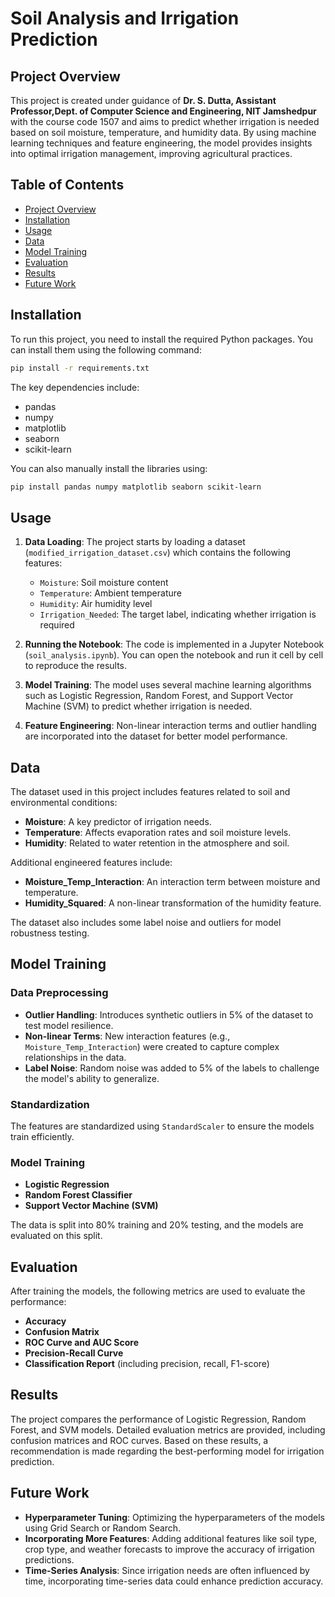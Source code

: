 
# Soil Analysis and Irrigation Prediction

## Project Overview

This project is created under guidance of **Dr. S. Dutta, Assistant Professor,Dept. of Computer Science and Engineering, NIT Jamshedpur** with the course code 1507 and aims to predict whether irrigation is needed based on soil moisture, temperature, and humidity data. By using machine learning techniques and feature engineering, the model provides insights into optimal irrigation management, improving agricultural practices.


## Table of Contents

- [Project Overview](#project-overview)
- [Installation](#installation)
- [Usage](#usage)
- [Data](#data)
- [Model Training](#model-training)
- [Evaluation](#evaluation)
- [Results](#results)
- [Future Work](#future-work)

## Installation

To run this project, you need to install the required Python packages. You can install them using the following command:

```bash
pip install -r requirements.txt
```

The key dependencies include:
- pandas
- numpy
- matplotlib
- seaborn
- scikit-learn

You can also manually install the libraries using:

```bash
pip install pandas numpy matplotlib seaborn scikit-learn
```

## Usage

1. **Data Loading**: The project starts by loading a dataset (`modified_irrigation_dataset.csv`) which contains the following features:
   - `Moisture`: Soil moisture content
   - `Temperature`: Ambient temperature
   - `Humidity`: Air humidity level
   - `Irrigation_Needed`: The target label, indicating whether irrigation is required

2. **Running the Notebook**: The code is implemented in a Jupyter Notebook (`soil_analysis.ipynb`). You can open the notebook and run it cell by cell to reproduce the results.

3. **Model Training**: The model uses several machine learning algorithms such as Logistic Regression, Random Forest, and Support Vector Machine (SVM) to predict whether irrigation is needed.

4. **Feature Engineering**: Non-linear interaction terms and outlier handling are incorporated into the dataset for better model performance.

## Data

The dataset used in this project includes features related to soil and environmental conditions:
- **Moisture**: A key predictor of irrigation needs.
- **Temperature**: Affects evaporation rates and soil moisture levels.
- **Humidity**: Related to water retention in the atmosphere and soil.

Additional engineered features include:
- **Moisture_Temp_Interaction**: An interaction term between moisture and temperature.
- **Humidity_Squared**: A non-linear transformation of the humidity feature.

The dataset also includes some label noise and outliers for model robustness testing.

## Model Training

### Data Preprocessing
- **Outlier Handling**: Introduces synthetic outliers in 5% of the dataset to test model resilience.
- **Non-linear Terms**: New interaction features (e.g., `Moisture_Temp_Interaction`) were created to capture complex relationships in the data.
- **Label Noise**: Random noise was added to 5% of the labels to challenge the model's ability to generalize.

### Standardization
The features are standardized using `StandardScaler` to ensure the models train efficiently.

### Model Training
- **Logistic Regression**
- **Random Forest Classifier**
- **Support Vector Machine (SVM)**

The data is split into 80% training and 20% testing, and the models are evaluated on this split.

## Evaluation

After training the models, the following metrics are used to evaluate the performance:
- **Accuracy**
- **Confusion Matrix**
- **ROC Curve and AUC Score**
- **Precision-Recall Curve**
- **Classification Report** (including precision, recall, F1-score)

## Results

The project compares the performance of Logistic Regression, Random Forest, and SVM models. Detailed evaluation metrics are provided, including confusion matrices and ROC curves. Based on these results, a recommendation is made regarding the best-performing model for irrigation prediction.

## Future Work

- **Hyperparameter Tuning**: Optimizing the hyperparameters of the models using Grid Search or Random Search.
- **Incorporating More Features**: Adding additional features like soil type, crop type, and weather forecasts to improve the accuracy of irrigation predictions.
- **Time-Series Analysis**: Since irrigation needs are often influenced by time, incorporating time-series data could enhance prediction accuracy.
